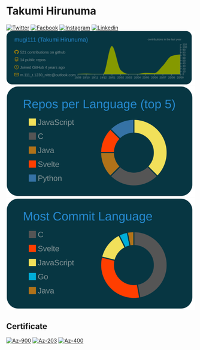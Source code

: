 # Takumi Hirunuma
[![Twitter](https://img.shields.io/badge/Twitter-%40mg111__-00aced?style=flat&logo=twitter)](https://twitter.com/mg111_) 
[![Facbook](https://img.shields.io/badge/Facebook-%40TakumiHirunuma_-305097?style=flat&logo=facebook)](https://www.facebook.com/takumi.hirunuma/)
[![Instagram](https://img.shields.io/badge/Instagram-%40TakumiHirunuma_-c13584?style=flat&logo=instagram)](https://www.instagram.com/mgfm1001)
[![Linkedin](https://img.shields.io/badge/LinkedIn-%40TakumiHirunuma_-0077b5?style=flat&logo=linkedin)](https://www.linkedin.com/in/%E6%8B%93%E8%A6%96-%E8%9B%AD%E6%B2%BC-7406251a0/)  
[![](https://raw.githubusercontent.com/mugi111/mugi111/master/profile-summary-card-output/solarized_dark/0-profile-details.svg)](https://github.com/mugi111/github-profile-summary-cards)
[![](https://raw.githubusercontent.com/mugi111/mugi111/master/profile-summary-card-output/solarized_dark/1-repos-per-language.svg)](https://github.com/mugi111/github-profile-summary-cards)
[![](https://raw.githubusercontent.com/mugi111/mugi111/master/profile-summary-card-output/solarized_dark/2-most-commit-language.svg)](https://github.com/mugi111/github-profile-summary-cards)

## Certificate
[![Az-900](https://user-images.githubusercontent.com/19409282/91316992-73db2680-e7f4-11ea-89e9-a4e03c641d04.png)](https://www.youracclaim.com/badges/8809fec5-27ba-47e4-8339-4ba2a8e59a19/public_url)
[![Az-203](https://user-images.githubusercontent.com/19409282/91316857-48f0d280-e7f4-11ea-8df8-14da0f58643c.png)](https://www.youracclaim.com/badges/83db44d3-61a2-4e60-a66b-4325b9bd2a16/public_url)
[![Az-400](https://user-images.githubusercontent.com/19409282/91316661-0cbd7200-e7f4-11ea-89f5-b70948c8f8f7.png)](https://www.youracclaim.com/badges/f4de5c66-2e43-47a5-bd6e-656dc74baa69/public_url)
